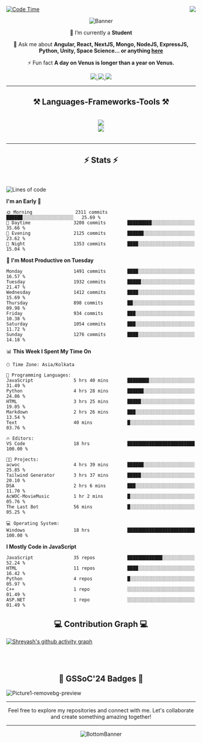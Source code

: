 <div>
 
<img align="right" src="https://visitor-badge.laobi.icu/badge?page_id=shreyash3087.shreyash3087" />

 [![Code Time](https://wakatime.com/badge/user/cd5f70df-e644-46f4-a03b-e1ce78615131.svg)](https://wakatime.com/@cd5f70df-e644-46f4-a03b-e1ce78615131)
 
</div>


<div align="center">
 
![Banner](https://github.com/user-attachments/assets/fe33d289-b057-4d85-ad76-3103802aa9e1)

</div>


<div align="center">
 
 🔭 I’m currently a **Student** 

💬 Ask me about **Angular, React, NextJS, Mongo, NodeJS, ExpressJS, Python, Unity, Space Science... or anything [here](https://github.com/shreyash3087/shreyash3087/issues)**

⚡ Fun fact **A day on Venus is longer than a year on Venus.**

</div>
 
<div align="center"> 
  <a href="mailto:shreyash3087@gmail.com">
    <img src="https://img.shields.io/badge/Gmail-333333?style=for-the-badge&logo=gmail&logoColor=red" />
  </a>
  <a href="https://www.linkedin.com/in/shreyash-srivastava-1a1161280" target="_blank">
    <img src="https://img.shields.io/badge/LinkedIn-0077B5?style=for-the-badge&logo=linkedin&logoColor=white" target="_blank" />
  </a>
  <a href="https://github.com/shreyash3087" target="_blank">
     <img src="https://img.shields.io/badge/Github-FF5722?style=for-the-badge&logo=github&logoColor=white" target="_blank" />
  </a>
</div>
<hr/>
 
<h2 align="center">⚒️ Languages-Frameworks-Tools ⚒️</h2>
<br/>
<div align="center">
    <img src="https://skillicons.dev/icons?i=react,bootstrap,html,css,vscode,github,figma,cpp,vercel,netlify" /><br>
    <img src="https://skillicons.dev/icons?i=tailwind,git,nodejs,python,javascript,typescript,express,firebase,mongodb,nextjs,unity,azure,blender" /><br>
</div>

<br/>
<hr/>

<h2 align="center">⚡ Stats ⚡</h2>

<br>
<div>
 
 
<!--START_SECTION:waka-->
![Lines of code](https://img.shields.io/badge/From%20Hello%20World%20I%27ve%20Written-4.9%20million%20lines%20of%20code-blue)

**I'm an Early 🐤** 

```text
🌞 Morning                2311 commits        ██████░░░░░░░░░░░░░░░░░░░   25.69 % 
🌆 Daytime                3208 commits        █████████░░░░░░░░░░░░░░░░   35.66 % 
🌃 Evening                2125 commits        ██████░░░░░░░░░░░░░░░░░░░   23.62 % 
🌙 Night                  1353 commits        ████░░░░░░░░░░░░░░░░░░░░░   15.04 % 
```
📅 **I'm Most Productive on Tuesday** 

```text
Monday                   1491 commits        ████░░░░░░░░░░░░░░░░░░░░░   16.57 % 
Tuesday                  1932 commits        █████░░░░░░░░░░░░░░░░░░░░   21.47 % 
Wednesday                1412 commits        ████░░░░░░░░░░░░░░░░░░░░░   15.69 % 
Thursday                 898 commits         ██░░░░░░░░░░░░░░░░░░░░░░░   09.98 % 
Friday                   934 commits         ███░░░░░░░░░░░░░░░░░░░░░░   10.38 % 
Saturday                 1054 commits        ███░░░░░░░░░░░░░░░░░░░░░░   11.72 % 
Sunday                   1276 commits        ████░░░░░░░░░░░░░░░░░░░░░   14.18 % 
```


📊 **This Week I Spent My Time On** 

```text
🕑︎ Time Zone: Asia/Kolkata

💬 Programming Languages: 
JavaScript               5 hrs 40 mins       ████████░░░░░░░░░░░░░░░░░   31.49 % 
Python                   4 hrs 28 mins       ██████░░░░░░░░░░░░░░░░░░░   24.86 % 
HTML                     3 hrs 25 mins       █████░░░░░░░░░░░░░░░░░░░░   19.05 % 
Markdown                 2 hrs 26 mins       ███░░░░░░░░░░░░░░░░░░░░░░   13.54 % 
Text                     40 mins             █░░░░░░░░░░░░░░░░░░░░░░░░   03.76 % 

🔥 Editors: 
VS Code                  18 hrs              █████████████████████████   100.00 % 

🐱‍💻 Projects: 
acwoc                    4 hrs 39 mins       ██████░░░░░░░░░░░░░░░░░░░   25.85 % 
Tailwind Generator       3 hrs 37 mins       █████░░░░░░░░░░░░░░░░░░░░   20.10 % 
DSA                      2 hrs 6 mins        ███░░░░░░░░░░░░░░░░░░░░░░   11.70 % 
AcWOC-MovieMusic         1 hr 2 mins         █░░░░░░░░░░░░░░░░░░░░░░░░   05.76 % 
The Last Bot             56 mins             █░░░░░░░░░░░░░░░░░░░░░░░░   05.25 % 

💻 Operating System: 
Windows                  18 hrs              █████████████████████████   100.00 % 
```

**I Mostly Code in JavaScript** 

```text
JavaScript               35 repos            █████████████░░░░░░░░░░░░   52.24 % 
HTML                     11 repos            ████░░░░░░░░░░░░░░░░░░░░░   16.42 % 
Python                   4 repos             █░░░░░░░░░░░░░░░░░░░░░░░░   05.97 % 
C++                      1 repo              ░░░░░░░░░░░░░░░░░░░░░░░░░   01.49 % 
ASP.NET                  1 repo              ░░░░░░░░░░░░░░░░░░░░░░░░░   01.49 % 
```




<!--END_SECTION:waka-->

</div>

<div>
  <div align="center" ><h2 align="center">💻 Contribution Graph 💻</h2></div>
 
  [![Shreyash's github activity graph](https://github-readme-activity-graph.vercel.app/graph?username=shreyash3087&hide_border=true&theme=github)](https://github.com/ashutosh00710/github-readme-activity-graph)
 
</div>

<br/><br/>

<h2 align="center">🔰 GSSoC'24 Badges 🔰</h2>

![Picture1-removebg-preview](https://github.com/user-attachments/assets/4ece96a5-043a-44df-b51b-40738d3603ff)

<div align="center"> 
  <hr/>
  Feel free to explore my repositories and connect with me. Let's collaborate and create something amazing together!
  <hr/>
</div>

<div align="center">
 
![BottomBanner](https://github.com/user-attachments/assets/7afe064f-9b9f-401d-bec1-35c8625bb3dc)

</div>

